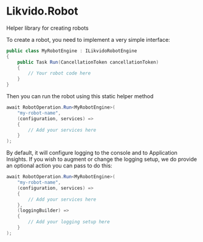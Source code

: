 # Likvido.Robot
Helper library for creating robots

To create a robot, you need to implement a very simple interface:

```csharp
public class MyRobotEngine : ILikvidoRobotEngine
{
    public Task Run(CancellationToken cancellationToken)
    {
        // Your robot code here
    }
}
```

Then you can run the robot using this static helper method

```csharp
await RobotOperation.Run<MyRobotEngine>(
    "my-robot-name",
    (configuration, services) =>
    {
        // Add your services here
    }
);
```

By default, it will configure logging to the console and to Application Insights. If you wish to augment or change the logging setup, we do provide an optional action you can pass to do this:

```csharp
await RobotOperation.Run<MyRobotEngine>(
    "my-robot-name",
    (configuration, services) =>
    {
        // Add your services here
    },
    (loggingBuilder) =>
    {
        // Add your logging setup here
    }
);
```
